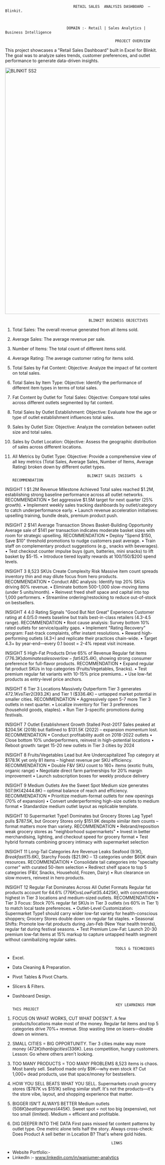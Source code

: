                                   RETAIL SALES  ANALYSIS DASHBOARD  – Blinkit.
                                   
                                                    
   
                                DOMAIN :- Retail | Sales Analytics | Business Intelligence    

                                                      PROJECT OVERVIEW 

This project showcases a "Retail Sales Dashboard" built in Excel for Blinkit.  
The goal was to analyze sales trends, customer preferences, and outlet performance to generate data-driven insights.

<img width="1553" height="801" alt="BLINKIT SS2" src="https://github.com/user-attachments/assets/f330846c-0ade-463b-9bf0-8abb357b600a" />



                                                       
                                          BLINKIT BUSINESS OBJECTIVES
                                          
1.	 Total Sales: The overall revenue generated from all items sold.
   
2.	Average Sales: The average revenue per sale.
	
3.	Number of Items: The total count of different items sold.
	
4.	Average Rating: The average customer rating for items sold.
   
5.	Total Sales by Fat Content:
Objective: Analyze the impact of fat content on total sales.

6.	Total Sales by Item Type:
Objective: Identify the performance of different item types in terms of total sales.

7.	Fat Content by Outlet for Total Sales:
Objective: Compare total sales across different outlets segmented by fat content.

8.	Total Sales by Outlet Establishment:
Objective: Evaluate how the age or type of outlet establishment influences total sales.

9.	Sales by Outlet Size:
Objective: Analyze the correlation between outlet size and total sales.

10.	Sales by Outlet Location:
Objective: Assess the geographic distribution of sales across different locations.

11.	All Metrics by Outlet Type:
Objective: Provide a comprehensive view of all key metrics (Total Sales, Average Sales, Number of Items, Average Rating) broken down by different outlet types.



                                        
 
                                          BLINKIT SALES INSIGHTS  & RECOMMENDATION

INSIGHT 1
$1.2M Revenue Milestone Achieved 
Total sales reached $1.2M, establishing strong baseline performance across all outlet networks.
 RECOMMENDATION
•	Set aggressive $1.5M target for next quarter (25% growth).
•	Implement weekly sales tracking dashboards by outlet/category to catch underperformance early.
•	Launch revenue acceleration initiatives: upselling training, bundle deals, premium product push.

INSIGHT 2
 $141 Average Transaction Shows Basket-Building Opportunity Average sale of $141 per transaction indicates moderate basket sizes with room for strategic upselling.
RECOMMENDATION
•	Deploy "Spend $150, Save $10" threshold promotions to nudge customers past average.
•	Train staff on complementary product suggestions (e.g., snacks with beverages).
•	Test checkout counter impulse buys (gum, batteries, mini snacks) to lift basket by $5-15.
•	Introduce tiered loyalty rewards at $100/$150/$200 spend levels.

INSIGHT 3
 8,523 SKUs Create Complexity Risk Massive item count spreads inventory thin and may dilute focus from hero products.
RECOMMENDATION
•	Conduct ABC analysis: Identify top 20% SKUs driving 80% revenue.
•	Eliminate bottom 500-1,000 slow-moving items (under 5 units/month).
•	Reinvest freed shelf space and capital into top 1,000 performers.
•	Streamline ordering/restocking to reduce out-of-stock on bestsellers.

INSIGHT 4
 4.0 Rating Signals "Good But Not Great" Experience Customer rating at 4.0/5.0 meets baseline but trails best-in-class retailers (4.3-4.5 range).
RECOMMENDATION
•	Root cause analysis: Survey bottom 10% rated outlets for service/quality gaps.
•	Implement "Rating Recovery" program: Fast-track complaints, offer instant resolutions.
•	Reward high-performing outlets (4.3+) and replicate their practices chain-wide.
•	Target 4.3+ by year-end—every 0.1 boost = 2-4% repeat visit increase.

INSIGHT 5
High-Fat Products Drive 65% of Revenue
Regular fat items ($776.3K) dominate sales over low-fat ($425.4K), showing strong consumer preference for full-flavor products.
RECOMMENDATION
•	Expand regular fat product SKUs in top categories (Fruits/Vegetables, Snacks).
•	Test premium regular fat variants with 10-15% price premiums..
•	Use low-fat products as entry-level price anchors.

INSIGHT 6
Tier 3 Locations Massively Outperform
Tier 3 generates $472.1K vs Tier 2 ($393.2K) and Tier 1 ($336.4K) – untapped market potential in smaller cities.
RECOMMENDATION
•	Aggressively open 5-7 more Tier 3 outlets in next quarter.
•	Localize inventory for Tier 3 preferences (household goods, staples).
•	Run Tier 3-specific promotions during festivals.

INSIGHT 7
 Outlet Establishment Growth Stalled Post-2017
Sales peaked at $204.5K (2018) but flatlined to $131.5K (2022) – expansion momentum lost.
RECOMMENDATION
•	Conduct profitability audit on 2018-2022 outlets
•	Close bottom 10% underperformers, reinvest in high-potential locations
•	Reboot growth: target 15-20 new outlets in Tier 3 cities by 2024

INSIGHT 8 
 Fruits/Vegetables Lead but Are Undercapitalized
Top category at $178.1K yet only 81 items – highest revenue per SKU efficiency.
RECOMMENDATION
•	Double F&V SKU count to 160+ items (exotic fruits, organic range)
•	Negotiate direct farm partnerships for 20% margin improvement
•	Launch subscription boxes for weekly produce delivery

INSIGHT 9
Medium Outlets Are the Sweet Spot
Medium size generates $507.9K (42% of total) vs High ($444.8K) – optimal balance of reach and efficiency.
RECOMMENDATION
•	Prioritize medium-format outlets for new openings (70% of expansion)
•	Convert underperforming high-size outlets to medium format
•	Standardize medium outlet layout as replicable template.

INSIGHT 10
 Supermarket Type1 Dominates but Grocery Stores Lag
Type1 pulls $787.5K, but Grocery Stores only $151.9K despite similar item counts – format matters more than variety.
RECOMMENDATION
•	Rebrand/reposition weak grocery stores as "neighborhood supermarkets"
•	Invest in better merchandising, lighting, and checkout speed for grocery format
•	Test hybrid formats combining grocery intimacy with supermarket selection

INSIGHT 11
Long-Tail Categories Are Revenue Leaks
Seafood ($9.1K), Breakfast ($15.6K), Starchy Foods ($21.9K) – 13 categories under $60K drain resources.
RECOMMENDATION
•	Consolidate tail categories into "specialty corner" with curated 50-item selection
•	Redirect shelf space to top 5 categories (F&V, Snacks, Household, Frozen, Dairy)
•	Run clearance on slow movers, reinvest in hero products.

INSIGHT 12
 Regular Fat Dominates Across All Outlet Formats Regular fat products account for 64.6% ($776K) vs Low Fat 35.4% ($425K), with concentration highest in Tier 3 locations and medium-sized outlets.
RECOMMENDATION
•	Tier 3 Focus: Stock 70% regular fat SKUs in Tier 3 outlets (vs 60% in Tier 1) to match local taste preferences.
•	Outlet-Level Customization: Supermarket Type1 should carry wider low-fat variety for health-conscious shoppers; Grocery Stores double down on regular fat staples.
•	Seasonal Shifts: Promote low-fat products during Jan-Feb (New Year health trends), regular fat during festival seasons.
•	Test Premium Low-Fat: Launch 20-30 premium low-fat items at 15% markup to capture untapped health segment without cannibalizing regular sales.


                                                      TOOLS & TECHNIQUES 
 
- Excel.
- Data Cleaning & Preparation.
- Pivot Tables & Pivot Charts.
- Slicers & Filters.
- Dashboard Design.

                                                     KEY LEARNINGS FROM THIS PROJECT

1. FOCUS ON WHAT WORKS, CUT WHAT DOESN'T.
A few products/locations make most of the money. Regular fat items and top 5 categories drive 70%+ revenue. Stop wasting time on losers—double down on winners.

2. SMALL CITIES = BIG OPPORTUNITY.
Tier 3 cities make way more money ($472K) than big cities ($336K). Less competition, hungry customers. Lesson: Go where others aren't looking.

3. TOO MANY PRODUCTS = TOO MANY PROBLEMS
8,523 items is chaos. Most barely sell. Seafood made only $9K—why even stock it? Cut 1,000+ dead products, use that space/money for bestsellers.

4. HOW YOU SELL BEATS WHAT YOU SELL.
Supermarkets crush grocery stores ($787K vs $151K) selling similar stuff. It's not the products—it's the store vibe, layout, and shopping experience that matter.

5. BIGGER ISN'T ALWAYS BETTER
Medium outlets ($508K) beat large ones ($445K). Sweet spot = not too big (expensive), not too small (limited). Medium = efficient and profitable.

6. DIG DEEPER INTO THE DATA
First pass missed fat content patterns by outlet type. One metric alone tells half the story. Always cross-check: Does Product A sell better in Location B? That's where gold hides.

                                                    LINKS 
- Website Portfolio:-
- LinkedIn :- www.linkedin.com/in/waniumer-analytics
